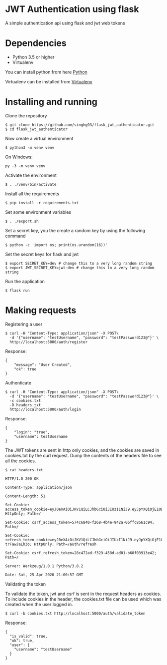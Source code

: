 JWT Authentication using flask
==============================

A simple authentication api using flask and jwt web tokens

# Dependencies

- Python 3.5 or higher
- Virtualenv

You can install python from here 
[Python](https://www.python.org/downloads/)

Virtualenv can be installed from
[Virtualenv](https://virtualenv.pypa.io/en/latest/installation.html)


# Installing and running

Clone the repository
```
$ git clone https://github.com/singhg93/flask_jwt_authenticator.git
$ cd flask_jwt_authenticator
```

Now create a virtual environment

```
$ python3 -m venv venv
```

On Windows:

```
py -3 -m venv venv
```

Activate the environment

```
$ . ./venv/bin/activate
```

Install all the requirements

```
$ pip install -r requirements.txt
```

Set some environment variables

```
$ . ./export.sh
```

Set a secret key, you the create a random key by using the following command

```
$ python -c 'import os; print(os.urandom(16))'
```

Set the secret keys for flask and jwt

```
$ export SECRET_KEY=dev # change this to a very long random string
$ export JWT_SECRET_KEY=jwt-dev # change this to a very long random string
```

Run the application

```
$ flask run
```

# Making requests

Registering a user

```
$ curl -H "Content-Type: application/json" -X POST\
  -d '{"username": "testUsername", "password": "testPassword123@"}' \
  http://localhost:5000/auth/register
```

Response: 

```
{
    "message": "User Created",
    "ok": true
}
```

Authenticate

```
$ curl -H "Content-Type: application/json" -X POST\
  -d '{"username": "testUsername", "password": "testPassword123@"}' \
  -c cookies.txt
  -D headers.txt
  http://localhost:5000/auth/login
```

Response: 

```
{
    "login": "true",
    "username": testUsername
}
```

The JWT tokens are sent in http only cookies, and the cookies are saved in
cookies.txt by the curl request.
Dump the contents of the headers file to see all the cookies.

```
$ cat headers.txt

HTTP/1.0 200 OK

Content-Type: application/json

Content-Length: 51

Set-Cookie: access_token_cookie=eyJ0eXAiOiJKV1QiLCJhbGciOiJIUzI1NiJ9.eyJpYXQiOjE1ODc4NDg0NTcsIm5iZiI6MTU4Nzg0ODQ1NywianRpIjoiNjI4N2M4NmYtMmI5MS00ZWI3LTkxNmEtN2UzODUzMTNjMTVjIiwiZXhwIjoxNTg3OTM0ODU3LCJpZGVudGl0eSI6eyJ1c2VybmFtZSI6InRlc3RVc2VybmFtZSJ9LCJmcmVzaCI6dHJ1ZSwidHlwZSI6ImFjY2VzcyIsImNzcmYiOiI1NzRjNjg0MC1mMjY4LTRiNGUtOTQyYS0wNmZmYzg1NjFjOTQifQ.01YxSjdG2b8m8bhF6LLQvaS1nUQEx2QXJ3tBeXxyNYU; HttpOnly; Path=/

Set-Cookie: csrf_access_token=574c6840-f268-4b4e-942a-06ffc8561c94; Path=/

Set-Cookie: refresh_token_cookie=eyJ0eXAiOiJKV1QiLCJhbGciOiJIUzI1NiJ9.eyJpYXQiOjE1ODc4NDg0NTcsIm5iZiI6MTU4Nzg0ODQ1NywianRpIjoiYWY1MjcwZjQtZDg1Mi00NGEyLThiNmUtM2RmZjc2ZTQ4MzRlIiwiZXhwIjoxNTkwNDQwNDU3LCJpZGVudGl0eSI6eyJ1c2VybmFtZSI6InRlc3RVc2VybmFtZSJ9LCJ0eXBlIjoicmVmcmVzaCIsImNzcmYiOiIyOGM0NzJhZC1mMzI5LTQ1OGQtYWQwMS1iNjhmMDM5MTNlNDIifQ.QHJYM4WICuZgfuskzvshBqutcvIAJKh-trFawJaLh3o; HttpOnly; Path=/auth/refresh

Set-Cookie: csrf_refresh_token=28c472ad-f329-458d-ad01-b68f03913e42; Path=/

Server: Werkzeug/1.0.1 Python/3.8.2

Date: Sat, 25 Apr 2020 21:00:57 GMT

```

Validating the token

To validate the token, jwt and csrf is sent in the request headers as cookies.
To include cookies in the header, the cookies.txt file can be used which was
created when the user logged in.

```
$ curl -b cookies.txt http://localhost:5000/auth/validate_token
```

Response:

```
{
  "is_valid": true,
  "ok": true,
  "user": {
    "username": "testUsername"
  }
}
```

